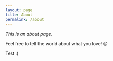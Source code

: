 ```yaml
---
layout: page
title: About
permalink: /about
---
```


*This is an about page.*

Feel free to tell the world about what you love! 😍

Test :)
